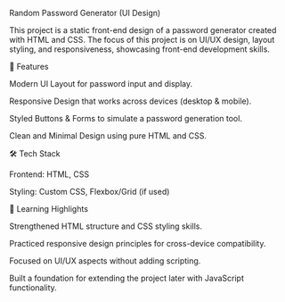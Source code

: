 Random Password Generator (UI Design)

This project is a static front-end design of a password generator created with HTML and CSS. The focus of this project is on UI/UX design, layout styling, and responsiveness, showcasing front-end development skills.

🚀 Features

Modern UI Layout for password input and display.

Responsive Design that works across devices (desktop & mobile).

Styled Buttons & Forms to simulate a password generation tool.

Clean and Minimal Design using pure HTML and CSS.

🛠️ Tech Stack

Frontend: HTML, CSS

Styling: Custom CSS, Flexbox/Grid (if used)

📌 Learning Highlights

Strengthened HTML structure and CSS styling skills.

Practiced responsive design principles for cross-device compatibility.

Focused on UI/UX aspects without adding scripting.

Built a foundation for extending the project later with JavaScript functionality.
